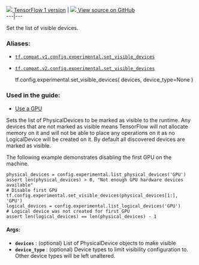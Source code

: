 [ ![](https://tensorflow.google.cn/images/tf_logo_32px.png) TensorFlow 1
version](/versions/r1.15/api_docs/python/tf/config/experimental/set_visible_devices)
|  [ ![](https://tensorflow.google.cn/images/GitHub-Mark-32px.png) View source
on GitHub
](https://github.com/tensorflow/tensorflow/blob/r2.0/tensorflow/python/framework/config.py#L379-L406)  
---|---  
  
Set the list of visible devices.

### Aliases:

  * [`tf.compat.v1.config.experimental.set_visible_devices`](/api_docs/python/tf/config/experimental/set_visible_devices)
  * [`tf.compat.v2.config.experimental.set_visible_devices`](/api_docs/python/tf/config/experimental/set_visible_devices)

    
    
    tf.config.experimental.set_visible_devices(
        devices,
        device_type=None
    )
    

### Used in the guide:

  * [Use a GPU](https://tensorflow.google.cn/guide/gpu)

Sets the list of PhysicalDevices to be marked as visible to the runtime. Any
devices that are not marked as visible means TensorFlow will not allocate
memory on it and will not be able to place any operations on it as no
LogicalDevice will be created on it. By default all discovered devices are
marked as visible.

The following example demonstrates disabling the first GPU on the machine.

    
    
    physical_devices = config.experimental.list_physical_devices('GPU')
    assert len(physical_devices) > 0, "Not enough GPU hardware devices available"
    # Disable first GPU
    tf.config.experimental.set_visible_devices(physical_devices[1:], 'GPU')
    logical_devices = config.experimental.list_logical_devices('GPU')
    # Logical device was not created for first GPU
    assert len(logical_devices) == len(physical_devices) - 1
    

#### Args:

  * **`devices`** : (optional) List of PhysicalDevice objects to make visible
  * **`device_type`** : (optional) Device types to limit visibility configuration to. Other device types will be left unaltered.

